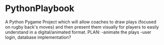 # PythonPlaybook
A Python Pygame Project which will allow coaches to draw plays (focused on rugby back's moves) and then present them visually for players to easily understand in a digital/animated format.
PLAN:
-animate the plays
-user login, database implementation?
